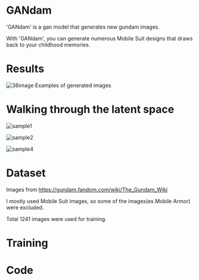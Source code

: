 # GANdam
'GANdam' is a gan model that generates new gundam images.

With 'GANdam', you can generate numerous Mobile Suit designs that draws back to your childhood memories.


# Results
![36image](https://user-images.githubusercontent.com/59949284/103440547-e7e97780-4c89-11eb-831a-55fa35f50024.png)
Examples of generated images

# Walking through the latent space
![sample1](https://user-images.githubusercontent.com/59949284/103439926-a60a0280-4c84-11eb-8b5e-a14aa55ae2a8.gif)

![sample2](https://user-images.githubusercontent.com/59949284/103440005-74456b80-4c85-11eb-86f1-a929a65d5e82.gif)

![sample4](https://user-images.githubusercontent.com/59949284/103440274-5d077d80-4c87-11eb-94bc-033dd11dc030.gif)


# Dataset
Images from https://gundam.fandom.com/wiki/The_Gundam_Wiki

I mostly used Mobile Suit images, so some of the images(ex.Mobile Armor) were excluded. 

Total 1241 images were used for training.

# Training


# Code

